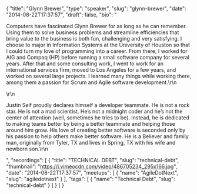 {
  "title": "Glynn Brewer",
  "type": "speaker",
  "slug": "glynn-brewer",
  "date": "2014-08-22T17:37:57",
  "draft": false,
  "bio": "<p>Computers have fascinated Glynn Brewer for as long as he can remember. Using them to solve business problems and streamline efficiencies that bring value to the business is both fun, challenging and very satisfying. I choose to major in Information Systems at the University of Houston so that I could turn my love of programming into a career. From there, I worked for AIG and Compaq (HP) before running a small software company for several years. After that and some consulting work, I went to work for an international services firm, moved to Los Angeles for a few years, and worked on several large projects. I learned many things while working there, among them a passion for Scrum and Agile software development.\r\n</p>\r\n<p>Justin Self proudly declares himself a developer teammate. He is not a rock star. He is not a mad scientist. He’s not a midnight coder and he’s not the center of attention (well, sometimes he tries to be). Instead, he is dedicated to making teams better by being a better teammate and helping those around him grow. His love of creating better software is seconded only by his passion to help others make better software. He is a Believer and family man, originally from Tyler, TX and lives in Spring, TX with his wife and newborn son.\r\n</p>",
  "recordings": [
    {
      "title": "TECHNICAL DEBT",
      "slug": "technical-debt",
      "thumbnail": "https://i.vimeocdn.com/video/486705234_295x166.jpg",
      "date": "2014-08-22T17:37:57",
      "meetups": [
        {
          "name": "AgileDotNext",
          "slug": "agiledotnext"
        }
      ],
      "tags": [
        {
          "name": "Technical Debt",
          "slug": "technical-debt"
        }
      ]
    }
  ]
}